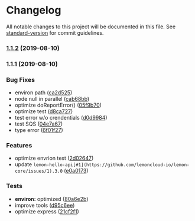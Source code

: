 # Changelog

All notable changes to this project will be documented in this file. See [standard-version](https://github.com/conventional-changelog/standard-version) for commit guidelines.

### [1.1.2](https://github.com/lemoncloud-io/lemon-core/compare/v1.1.1...v1.1.2) (2019-08-10)



### 1.1.1 (2019-08-10)


### Bug Fixes

* environ path ([ca2d525](https://github.com/lemoncloud-io/lemon-core/commit/ca2d525))
* node null in parallel ([cab68bb](https://github.com/lemoncloud-io/lemon-core/commit/cab68bb))
* optimize doReportError() ([05f9b70](https://github.com/lemoncloud-io/lemon-core/commit/05f9b70))
* optimize test ([d8ca727](https://github.com/lemoncloud-io/lemon-core/commit/d8ca727))
* test error w/o crendentials ([d0d9984](https://github.com/lemoncloud-io/lemon-core/commit/d0d9984))
* test SQS ([04e7a67](https://github.com/lemoncloud-io/lemon-core/commit/04e7a67))
* type error ([6f01f27](https://github.com/lemoncloud-io/lemon-core/commit/6f01f27))


### Features

* optimize envrion test ([2d02647](https://github.com/lemoncloud-io/lemon-core/commit/2d02647))
* update `lemon-hello-api[#1](https://github.com/lemoncloud-io/lemon-core/issues/1).3.0` ([e0a0173](https://github.com/lemoncloud-io/lemon-core/commit/e0a0173))


### Tests

* **environ:** optimized ([80a6e2b](https://github.com/lemoncloud-io/lemon-core/commit/80a6e2b))
* improve tools ([d95c6ee](https://github.com/lemoncloud-io/lemon-core/commit/d95c6ee))
* optimize express ([21cf2f1](https://github.com/lemoncloud-io/lemon-core/commit/21cf2f1))
